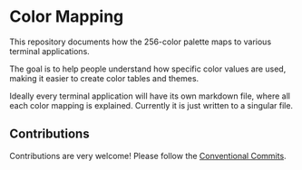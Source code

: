 # Color Mapping

This repository documents how the 256-color palette maps to various terminal applications.

The goal is to help people understand how specific color values are used, making it easier to create color tables and themes.

Ideally every terminal application will have its own markdown file, where all each color mapping is explained. Currently it is just written to a singular file.

## Contributions

Contributions are very welcome! Please follow the [Conventional Commits](https://www.conventionalcommits.org/en/v1.0.0/).
